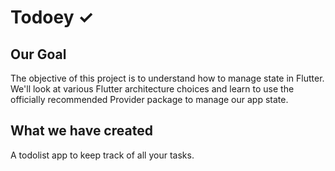 # Todoey ✓

## Our Goal

The objective of this project is to understand how to manage state in Flutter. We'll look at various Flutter architecture choices and learn to use the officially recommended Provider package to manage our app state.


## What we have created

A todolist app to keep track of all your tasks.
